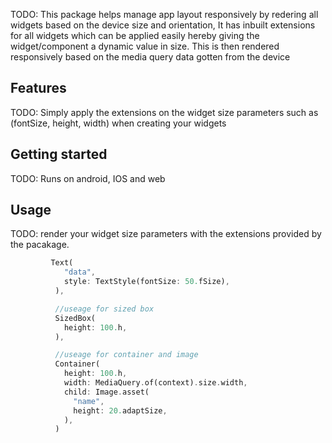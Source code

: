<!--
This README describes the package. If you publish this package to pub.dev,
this README's contents appear on the landing page for your package.

For information about how to write a good package README, see the guide for
[writing package pages](https://dart.dev/guides/libraries/writing-package-pages).

For general information about developing packages, see the Dart guide for
[creating packages](https://dart.dev/guides/libraries/create-library-packages)
and the Flutter guide for
[developing packages and plugins](https://flutter.dev/developing-packages).
-->

TODO:
This package helps manage app layout responsively by redering all widgets based on the device size and orientation, It has inbuilt extensions for all widgets which can be applied easily hereby giving the widget/component a dynamic value in size. This is then rendered responsively based on the media query data gotten from the device

## Features

TODO:
Simply apply the extensions on the widget size parameters such as (fontSize, height, width) when creating your widgets

## Getting started

TODO:
Runs on android, IOS and web

## Usage

TODO:
render your widget size parameters with the extensions provided by the pacakage.

```dart
         Text(
            "data",
            style: TextStyle(fontSize: 50.fSize),
          ),

          //useage for sized box
          SizedBox(
            height: 100.h,
          ),

          //useage for container and image
          Container(
            height: 100.h,
            width: MediaQuery.of(context).size.width,
            child: Image.asset(
              "name",
              height: 20.adaptSize,
            ),
          )
```
